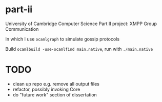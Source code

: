 part-ii
=======

University of Cambridge Computer Science Part II project: XMPP Group Communication

In which I use `ocamlgraph` to simulate gossip protocols

Build `ocamlbuild -use-ocamlfind main.native`, run with `./main.native`

TODO
====
* clean up repo e.g. remove all output files
* refactor, possibly invoking Core
* do "future work" section of dissertation
